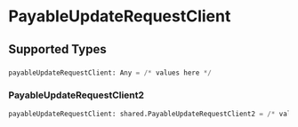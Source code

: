 # PayableUpdateRequestClient


## Supported Types

### 

```python
payableUpdateRequestClient: Any = /* values here */
```

### PayableUpdateRequestClient2

```python
payableUpdateRequestClient: shared.PayableUpdateRequestClient2 = /* values here */
```

